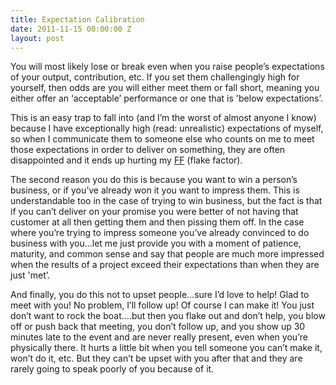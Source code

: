 ```yaml
---
title: Expectation Calibration
date: 2011-11-15 00:00:00 Z
layout: post
---
```

 
<p>You will most likely lose or break even when you raise people&rsquo;s expectations of your output, contribution, etc. If you set them challengingly high for yourself, then odds are you will either meet them or fall short, meaning you either offer an &lsquo;acceptable&rsquo; performance or one that is 'below expectations&rsquo;.</p>
<p>This is an easy trap to fall into (and I&rsquo;m the worst of almost anyone I know) because I have exceptionally high (read: unrealistic) expectations of myself, so when I communicate them to someone else who counts on me to meet those expectations in order to deliver on something, they are often disappointed and it ends up hurting my <a href="http://awesomeinc.org/Blog/flake-factor" target="_blank">FF</a> (flake factor).</p>
<p>The second reason you do this is because you want to win a person&rsquo;s business, or if you&rsquo;ve already won it you want to impress them. This is understandable too in the case of trying to win business, but the fact is that if you can&rsquo;t deliver on your promise you were better of not having that customer at all then getting them and then pissing them off. In the case where you&rsquo;re trying to impress someone you&rsquo;ve already convinced to do business with you&hellip;let me just provide you with a moment of patience, maturity, and common sense and say that people are much more impressed when the results of a project exceed their expectations than when they are just 'met&rsquo;.</p>
<p>And finally, you do this not to upset people&hellip;sure I&rsquo;d love to help! Glad to meet with you! No problem, I&rsquo;ll follow up! Of course I can make it! You just don&rsquo;t want to rock the boat&hellip;.but then you flake out and don&rsquo;t help, you blow off or push back that meeting, you don&rsquo;t follow up, and you show up 30 minutes late to the event and are never really present, even when you&rsquo;re physically there. It hurts a little bit when you tell someone you can&rsquo;t make it, won&rsquo;t do it, etc. But they can&rsquo;t be upset with you after that and they are rarely going to speak poorly of you because of it.</p>
